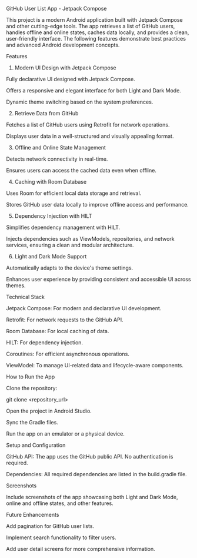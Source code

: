 GitHub User List App - Jetpack Compose 

This project is a modern Android application built with Jetpack Compose and other cutting-edge tools. The app retrieves a list of GitHub users, handles offline and online states, caches data locally, and provides a clean, user-friendly interface. The following features demonstrate best practices and advanced Android development concepts.

Features

1. Modern UI Design with Jetpack Compose

Fully declarative UI designed with Jetpack Compose.

Offers a responsive and elegant interface for both Light and Dark Mode.

Dynamic theme switching based on the system preferences.

2. Retrieve Data from GitHub

Fetches a list of GitHub users using Retrofit for network operations.

Displays user data in a well-structured and visually appealing format.

3. Offline and Online State Management

Detects network connectivity in real-time.

Ensures users can access the cached data even when offline.

4. Caching with Room Database

Uses Room for efficient local data storage and retrieval.

Stores GitHub user data locally to improve offline access and performance.

5. Dependency Injection with HILT

Simplifies dependency management with HILT.

Injects dependencies such as ViewModels, repositories, and network services, ensuring a clean and modular architecture.

6. Light and Dark Mode Support

Automatically adapts to the device's theme settings.

Enhances user experience by providing consistent and accessible UI across themes.

Technical Stack

Jetpack Compose: For modern and declarative UI development.

Retrofit: For network requests to the GitHub API.

Room Database: For local caching of data.

HILT: For dependency injection.

Coroutines: For efficient asynchronous operations.

ViewModel: To manage UI-related data and lifecycle-aware components.

How to Run the App

Clone the repository:

git clone <repository_url>

Open the project in Android Studio.

Sync the Gradle files.

Run the app on an emulator or a physical device.

Setup and Configuration

GitHub API: The app uses the GitHub public API. No authentication is required.

Dependencies: All required dependencies are listed in the build.gradle file.

Screenshots

Include screenshots of the app showcasing both Light and Dark Mode, online and offline states, and other features.

Future Enhancements

Add pagination for GitHub user lists.

Implement search functionality to filter users.

Add user detail screens for more comprehensive information.

